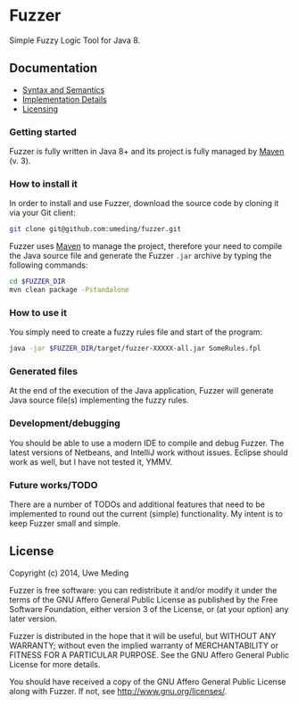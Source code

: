 Fuzzer
======

Simple Fuzzy Logic Tool for Java 8.

## Documentation
* [Syntax and Semantics](https://github.com/umeding/fuzzer/blob/master/doc/sections/syntax.md)
* [Implementation Details](https://github.com/umeding/fuzzer/blob/master/doc/sections/algorithm.md)
* [Licensing](https://github.com/umeding/fuzzer/blob/master/LICENSE)

### Getting started

Fuzzer is fully written in Java 8+ and its project is fully managed by
[Maven](http://maven.apache.org "Maven") (v. 3).

### How to install it

In order to install and use Fuzzer, download the source code by cloning it via your Git client:

```bash
git clone git@github.com:umeding/fuzzer.git
```

Fuzzer uses [Maven](http://maven.apache.org "Maven") to manage the
project, therefore your need to compile the Java source file and
generate the Fuzzer `.jar` archive by typing the following commands:

```bash
cd $FUZZER_DIR
mvn clean package -Pstandalone
```

### How to use it

You simply need to create a fuzzy rules file and start of the program:

```bash
java -jar $FUZZER_DIR/target/fuzzer-XXXXX-all.jar SomeRules.fpl
```

### Generated files

At the end of the execution of the Java application, Fuzzer will
generate Java source file(s) implementing the fuzzy rules.


### Development/debugging
You should be able to use a modern IDE to compile and debug Fuzzer.
The latest versions of Netbeans, and IntelliJ work without issues.
Eclipse should work as well, but I have not tested it, YMMV.


### Future works/TODO

There are a number of TODOs and additional features that need to be
implemented to round out the current (simple) functionality. My intent
is to keep Fuzzer small and simple.

<h2 id="license">License</h2>

Copyright (c) 2014, Uwe Meding

Fuzzer is free software: you can redistribute it and/or modify
it under the terms of the GNU Affero General Public License as
published by the Free Software Foundation, either version 3 of the
License, or (at your option) any later version.

Fuzzer is distributed in the hope that it will be useful,
but WITHOUT ANY WARRANTY; without even the implied warranty of
MERCHANTABILITY or FITNESS FOR A PARTICULAR PURPOSE. See the
GNU Affero General Public License for more details.

You should have received a copy of the GNU Affero General Public
License along with Fuzzer. If not, see <http://www.gnu.org/licenses/>.

